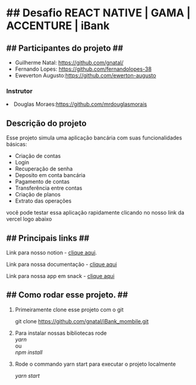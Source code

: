 <h1> ## Desafio REACT NATIVE | GAMA | ACCENTURE | iBank</h1>


<h2>## Participantes do projeto ##</h2>
<ul>
    <li>Guilherme Natal: <a href="https://github.com/gnatal/">https://github.com/gnatal/</a></li>
    <li>Fernando Lopes: <a href="https://github.com/fernandolopes-38">https://github.com/fernandolopes-38</a></li>
    <li> Eweverton Augusto:<a href="https://github.com/ewerton-augusto">https://github.com/ewerton-augusto</a></li>

</ul>

<h3>Instrutor</h3>
    <li> Douglas Moraes:<a href="https://github.com/mrdouglasmorais">https://github.com/mrdouglasmorais</a></li>


<h2>Descrição do projeto </h2>
<p>
    Esse projeto simula uma aplicação bancária com suas funcionalidades básicas:
    <ul>
        <li> Criação de contas </li>
        <li> Login </li>
        <li> Recuperação de senha </li>
        <li> Deposito em conta bancária </li>
        <li> Pagamento de contas </li>
        <li> Transferência entre contas </li>
        <li> Criação de planos </li>
        <li> Extrato das operações </li>
    </ul>
    você pode testar essa aplicação rapidamente clicando 
    no nosso link da vercel logo abaixo

</p>


<h2>
    ##  Principais links ##
</h2>


Link para nosso notion - [clique aqui](https://www.notion.so/81e3ac29968247029a2c45fe4e3f92af?v=8ddfbc8e11ff4db2a9b41e46c2818c9b).

Link para nossa documentação - [clique aqui](https://docs.google.com/document/d/1PbObK6qR1NcTQ4brhCIOCplhG2xnZSB4RCopouBae1o/edit?usp=sharing)


Link para nossa app em snack - [clique aqui](https://snack.expo.io/@guilhermenatal/github.com-gnatal-ibank_mobile)

<h2>
    ##  Como rodar esse projeto. ##
</h2>
<ol>
<li>
Primeiramente clone esse projeto com o git

git clone https://github.com/gnatal/iBank_mombile.git <br />
</li>
<li>
Para instalar nossas bibliotecas rode <br />
<i>yarn</i> <br />
ou <br /> 
<i>npm install </i> <br />
</li>

<li>
<p> Rode o commando yarn start para executar o projeto localmente</p>
<i>yarn start</i>
</li>

</ol>

